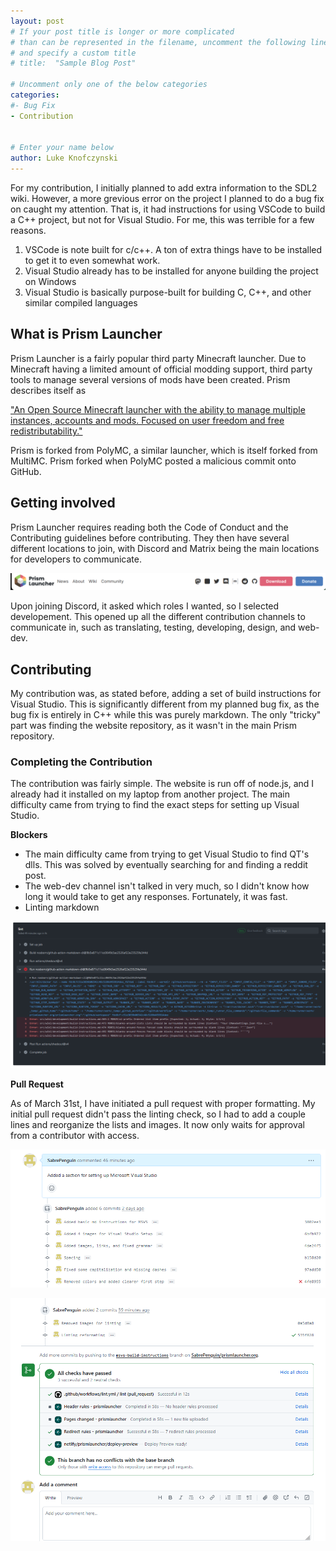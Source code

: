 ```yaml
---
layout: post
# If your post title is longer or more complicated
# than can be represented in the filename, uncomment the following line
# and specify a custom title
# title:  "Sample Blog Post"

# Uncomment only one of the below categories
categories: 
#- Bug Fix
- Contribution


# Enter your name below
author: Luke Knofczynski
---
```


For my contribution, I initially planned to add extra information to the SDL2 wiki. However, a more grevious error on the project I planned to do a bug fix on caught my attention.
That is, it had instructions for using VSCode to build a C++ project, but not for Visual Studio. For me, this was terrible for a few reasons.

1. VSCode is note built for c/c++. A ton of extra things have to be installed to get it to even somewhat work.
2. Visual Studio already has to be installed for anyone building the project on Windows
3. Visual Studio is basically purpose-built for building C, C++, and other similar compiled languages

## What is Prism Launcher

Prism Launcher is a fairly popular third party Minecraft launcher. Due to Minecraft having a limited amount of official modding support, third party tools to manage
several versions of mods have been created. Prism describes itself as

["An Open Source Minecraft launcher with the ability to manage multiple instances, accounts and mods. Focused on user freedom and free redistributability."](https://prismlauncher.org/)

Prism is forked from PolyMC, a similar launcher, which is itself forked from MultiMC. Prism forked when PolyMC posted a malicious commit onto GitHub.

## Getting involved

Prism Launcher requires reading both the Code of Conduct and the Contributing guidelines before contributing. They then have several different locations to join, with Discord and Matrix being
the main locations for developers to communicate.

![Prism Launcher](../assets/2024-02-21-Fixing_a_Clippy_Bug/PenguingPrism.png)

Upon joining Discord, it asked which roles I wanted, so I selected developement. This opened up all the different contribution channels to communicate in, such as translating, testing, developing, design, and web-dev.

## Contributing 

My contribution was, as stated before, adding a set of build instructions for Visual Studio. This is significantly different from my planned bug fix, as the bug fix is entirely in C++ while this was
purely markdown. The only "tricky" part was finding the website repository, as it wasn't in the main Prism repository.

### Completing the Contribution

The contribution was fairly simple. The website is run off of node.js, and I already had it installed on my laptop from another project. The main difficulty came from trying to find the
exact steps for setting up Visual Studio.

**Blockers**

- The main difficulty came from trying to get Visual Studio to find QT's dlls. This was solved by eventually searching for and finding a reddit post.
- The web-dev channel isn't talked in very much, so I didn't know how long it would take to get any responses. Fortunately, it was fast.
- Linting markdown

![Penguin Failed Lint](../assets/2024-02-21-Fixing_a_Clippy_Bug/PenguingFailedLint.png)

**Pull Request**

As of March 31st, I have initiated a pull request with proper formatting. My initial pull request didn't pass the linting check, so I had to add a couple lines and reorganize the lists and images.
It now only waits for approval from a contributor with access.

![Penguin Pull Request Fail](../assets/2024-02-21-Fixing_a_Clippy_Bug/PenguinFailedPR.png)

![Penguin Pull Request](../assets/2024-02-21-Fixing_a_Clippy_Bug/PenguingSuccessPR.png)
